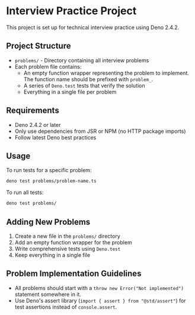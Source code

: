 # Interview Practice Project

This project is set up for technical interview practice using Deno 2.4.2.

## Project Structure

- `problems/` - Directory containing all interview problems
- Each problem file contains:
  - An empty function wrapper representing the problem to implement. The function name should be prefixed with `problem_`.
  - A series of `Deno.test` tests that verify the solution
  - Everything in a single file per problem

## Requirements

- Deno 2.4.2 or later
- Only use dependencies from JSR or NPM (no HTTP package imports)
- Follow latest Deno best practices

## Usage

To run tests for a specific problem:
```bash
deno test problems/problem-name.ts
```

To run all tests:
```bash
deno test problems/
```

## Adding New Problems

1. Create a new file in the `problems/` directory
2. Add an empty function wrapper for the problem
3. Write comprehensive tests using `Deno.test`
4. Keep everything in a single file

## Problem Implementation Guidelines

- All problems should start with a `throw new Error("Not implemented")` statement somewhere in it.
- Use Deno's assert library (`import { assert } from "@std/assert"`) for test assertions instead of `console.assert`.